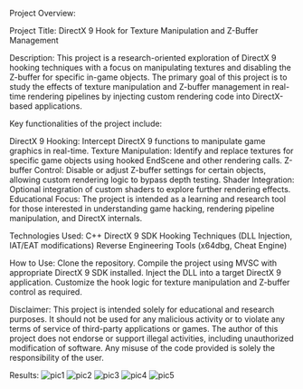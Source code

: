 Project Overview:

Project Title: DirectX 9 Hook for Texture Manipulation and Z-Buffer Management

Description: This project is a research-oriented exploration of DirectX 9 hooking techniques with a focus on manipulating textures and disabling the Z-buffer for specific in-game objects. The primary goal of this project is to study the effects of texture manipulation and Z-buffer management in real-time rendering pipelines by injecting custom rendering code into DirectX-based applications.

Key functionalities of the project include:

DirectX 9 Hooking: Intercept DirectX 9 functions to manipulate game graphics in real-time.
Texture Manipulation: Identify and replace textures for specific game objects using hooked EndScene and other rendering calls.
Z-buffer Control: Disable or adjust Z-buffer settings for certain objects, allowing custom rendering logic to bypass depth testing.
Shader Integration: Optional integration of custom shaders to explore further rendering effects.
Educational Focus: The project is intended as a learning and research tool for those interested in understanding game hacking, rendering pipeline manipulation, and DirectX internals.

Technologies Used:
C++
DirectX 9 SDK
Hooking Techniques (DLL Injection, IAT/EAT modifications)
Reverse Engineering Tools (x64dbg, Cheat Engine)

How to Use:
Clone the repository.
Compile the project using MVSC with appropriate DirectX 9 SDK installed.
Inject the DLL into a target DirectX 9 application.
Customize the hook logic for texture manipulation and Z-buffer control as required.

Disclaimer:
This project is intended solely for educational and research purposes. It should not be used for any malicious activity or to violate any terms of service of third-party applications or games. The author of this project does not endorse or support illegal activities, including unauthorized modification of software. Any misuse of the code provided is solely the responsibility of the user.

Results:
![pic1](https://github.com/user-attachments/assets/0395e883-f691-402b-8f71-6e96de1b3058)
![pic2](https://github.com/user-attachments/assets/8ad66f34-e5cf-4c2f-bdfc-a64e539ff4f4)
![pic3](https://github.com/user-attachments/assets/f4a7bc16-de86-4d85-ba3d-8a7bfcc41784)
![pic4](https://github.com/user-attachments/assets/79452718-1e14-4756-ad5e-8c3e7c98d968)
![pic5](https://github.com/user-attachments/assets/9956b6f7-5195-4ea9-b018-2b4e02d5b580)
